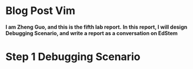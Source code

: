 # Blog Post Vim
**I am Zheng Guo, and this is the fifth lab report.**
**In this report, I will design Debugging Scenario, and write a report as a conversation on EdStem**

# Step 1 Debugging Scenario

